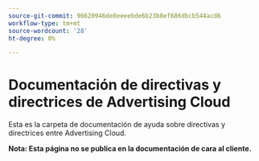 ```yaml
---
source-git-commit: 96620946de8eeeebde6b23b8ef686dbcb544acd6
workflow-type: tm+mt
source-wordcount: '28'
ht-degree: 0%

---
```

# Documentación de directivas y directrices de Advertising Cloud

Esta es la carpeta de documentación de ayuda sobre directivas y directrices entre Advertising Cloud.

**Nota: Esta página no se publica en la documentación de cara al cliente.**
